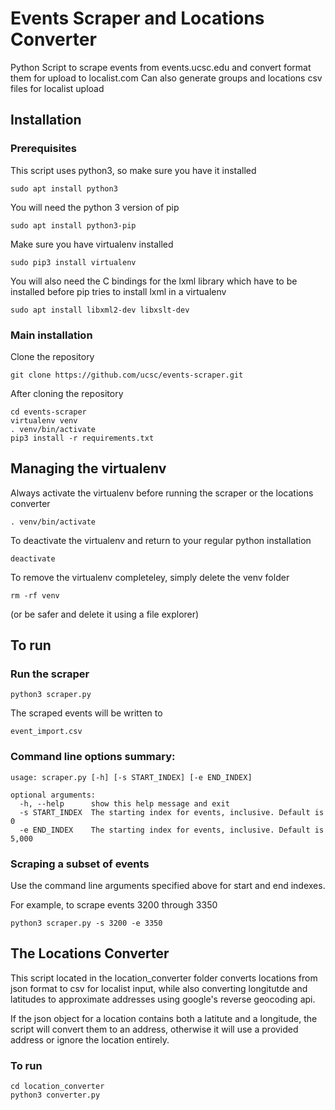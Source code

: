 # Events Scraper and Locations Converter
Python Script to scrape events from events.ucsc.edu and convert format them for upload to localist.com
Can also generate groups and locations csv files for localist upload

## Installation

### Prerequisites

This script uses python3, so make sure you have it installed

    sudo apt install python3
 
You will need the python 3 version of pip

    sudo apt install python3-pip

Make sure you have virtualenv installed

    sudo pip3 install virtualenv

You will also need the C bindings for the lxml library which have to be installed before pip tries to install lxml in a virtualenv

    sudo apt install libxml2-dev libxslt-dev

### Main installation

Clone the repository

    git clone https://github.com/ucsc/events-scraper.git

After cloning the repository

    cd events-scraper
    virtualenv venv
    . venv/bin/activate
    pip3 install -r requirements.txt

## Managing the virtualenv

Always activate the virtualenv before running the scraper or the locations converter

    . venv/bin/activate

To deactivate the virtualenv and return to your regular python installation

    deactivate

To remove the virtualenv completeley, simply delete the venv folder

    rm -rf venv

(or be safer and delete it using a file explorer)

## To run

### Run the scraper

    python3 scraper.py

The scraped events will be written to

    event_import.csv

### Command line options summary:

    usage: scraper.py [-h] [-s START_INDEX] [-e END_INDEX]

    optional arguments:
      -h, --help      show this help message and exit
      -s START_INDEX  The starting index for events, inclusive. Default is 0
      -e END_INDEX    The starting index for events, inclusive. Default is 5,000


### Scraping a subset of events

Use the command line arguments specified above for start and end indexes.  

For example, to scrape events 3200 through 3350

    python3 scraper.py -s 3200 -e 3350


## The Locations Converter
This script located in the location_converter folder converts locations from json format to csv for localist input, while also converting longitutde and latitudes to approximate addresses using google's reverse geocoding api.

If the json object for a location contains both a latitute and a longitude, the script will convert them to an address, otherwise it will use a provided address or ignore the location entirely.

### To run

    cd location_converter
    python3 converter.py